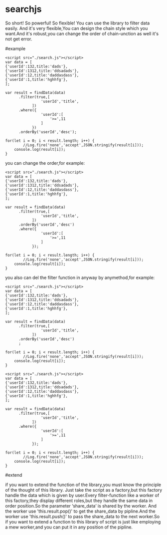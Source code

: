 # searchjs
So short! So powerful! So flexible! You can use the library to filter data easily. And it's very flexible,You can design the chain style which you want.And it's robust,you can change the order of chain-unction as well it's not get error.

#example
```
<script src="./search.js"></script>
var data = [
{'userId':132,title:'dads'},
{'userId':1312,title:'ddsadads'},
{'userId':12,title:'daddasdass'},
{'userId':1,title:'hghhfg'},
];

var result = findData(data)
      .filter(true,[
				'userId','title',
			])
      .where({
				'userId':[
					'>=',11
				]
			})
      .orderBy('userId','desc');
			
for(let i = 0; i < result.length; i++) {
		//Log.fire('none','accept',JSON.stringify(result[i]));
    console.log(result[i]);
}
```

you can change the order,for example:

```
<script src="./search.js"></script>
var data = [
{'userId':132,title:'dads'},
{'userId':1312,title:'ddsadads'},
{'userId':12,title:'daddasdass'},
{'userId':1,title:'hghhfg'},
];

var result = findData(data)
      .filter(true,[
				'userId','title',
			])
      .orderBy('userId','desc')
      .where({
				'userId':[
					'>=',11
				]
			});
			
for(let i = 0; i < result.length; i++) {
		//Log.fire('none','accept',JSON.stringify(result[i]));
    console.log(result[i]);
}
```
you also can del the filter function in anyway by anymethod,for example:
```
<script src="./search.js"></script>
var data = [
{'userId':132,title:'dads'},
{'userId':1312,title:'ddsadads'},
{'userId':12,title:'daddasdass'},
{'userId':1,title:'hghhfg'},
];

var result = findData(data)
      .filter(true,[
				'userId','title',
			])
      .orderBy('userId','desc')
      ;
			
for(let i = 0; i < result.length; i++) {
		//Log.fire('none','accept',JSON.stringify(result[i]));
    console.log(result[i]);
}
```
```
<script src="./search.js"></script>
var data = [
{'userId':132,title:'dads'},
{'userId':1312,title:'ddsadads'},
{'userId':12,title:'daddasdass'},
{'userId':1,title:'hghhfg'},
];

var result = findData(data)
      .filter(true,[
				'userId','title',
			])
      .where({
				'userId':[
					'>=',11
				]
			});
			
for(let i = 0; i < result.length; i++) {
		//Log.fire('none','accept',JSON.stringify(result[i]));
    console.log(result[i]);
}
```

#extend

if you want to extend the function of the library,you must know the principle of the thought of this library. Just take the script as a factory,but this factory handle the data which is given by user.Every filter-function like a worker of this factory,they display different roles,but they handle the same data in order position.So the parameter ‘share_data’ is shared by the worker. And the worker use  'this.result.pop()' to get the share_data by pipline.And the worker use 'this.result.push()' to pass the share_data to the next worker.So if you want to extend a function to this library of script is just like employing a mew worker,and you can put it in any position of the pipline. 
